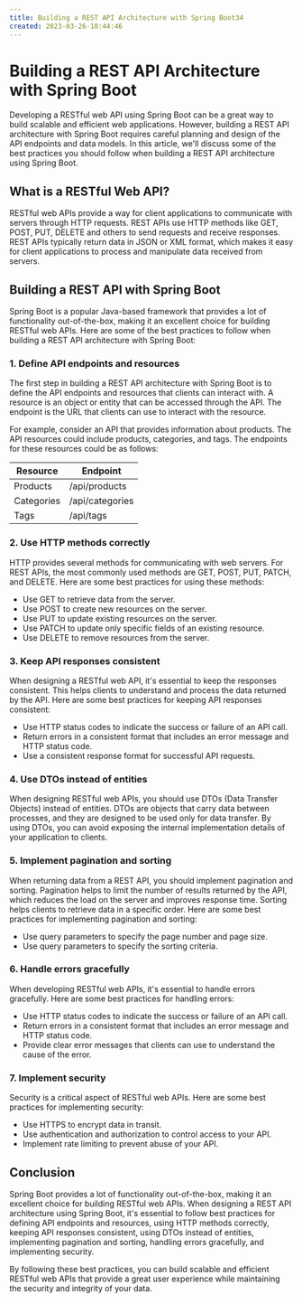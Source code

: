 ```yaml
---
title: Building a REST API Architecture with Spring Boot34
created: 2023-03-26-10:44:46
---
```


# Building a REST API Architecture with Spring Boot

Developing a RESTful web API using Spring Boot can be a great way to build scalable and efficient web applications. However, building a REST API architecture with Spring Boot requires careful planning and design of the API endpoints and data models. In this article, we'll discuss some of the best practices you should follow when building a REST API architecture using Spring Boot.

## What is a RESTful Web API?

RESTful web APIs provide a way for client applications to communicate with servers through HTTP requests. REST APIs use HTTP methods like GET, POST, PUT, DELETE and others to send requests and receive responses. REST APIs typically return data in JSON or XML format, which makes it easy for client applications to process and manipulate data received from servers.

## Building a REST API with Spring Boot

Spring Boot is a popular Java-based framework that provides a lot of functionality out-of-the-box, making it an excellent choice for building RESTful web APIs. Here are some of the best practices to follow when building a REST API architecture with Spring Boot:

### 1. Define API endpoints and resources

The first step in building a REST API architecture with Spring Boot is to define the API endpoints and resources that clients can interact with. A resource is an object or entity that can be accessed through the API. The endpoint is the URL that clients can use to interact with the resource.

For example, consider an API that provides information about products. The API resources could include products, categories, and tags. The endpoints for these resources could be as follows:

| Resource | Endpoint |
| -------- | -------- |
| Products | /api/products |
| Categories | /api/categories |
| Tags | /api/tags |

### 2. Use HTTP methods correctly

HTTP provides several methods for communicating with web servers. For REST APIs, the most commonly used methods are GET, POST, PUT, PATCH, and DELETE. Here are some best practices for using these methods:

- Use GET to retrieve data from the server.
- Use POST to create new resources on the server.
- Use PUT to update existing resources on the server.
- Use PATCH to update only specific fields of an existing resource.
- Use DELETE to remove resources from the server.

### 3. Keep API responses consistent

When designing a RESTful web API, it's essential to keep the responses consistent. This helps clients to understand and process the data returned by the API. Here are some best practices for keeping API responses consistent:

- Use HTTP status codes to indicate the success or failure of an API call.
- Return errors in a consistent format that includes an error message and HTTP status code.
- Use a consistent response format for successful API requests.

### 4. Use DTOs instead of entities

When designing RESTful web APIs, you should use DTOs (Data Transfer Objects) instead of entities. DTOs are objects that carry data between processes, and they are designed to be used only for data transfer. By using DTOs, you can avoid exposing the internal implementation details of your application to clients.

### 5. Implement pagination and sorting

When returning data from a REST API, you should implement pagination and sorting. Pagination helps to limit the number of results returned by the API, which reduces the load on the server and improves response time. Sorting helps clients to retrieve data in a specific order. Here are some best practices for implementing pagination and sorting:

- Use query parameters to specify the page number and page size.
- Use query parameters to specify the sorting criteria.

### 6. Handle errors gracefully

When developing RESTful web APIs, it's essential to handle errors gracefully. Here are some best practices for handling errors:

- Use HTTP status codes to indicate the success or failure of an API call.
- Return errors in a consistent format that includes an error message and HTTP status code.
- Provide clear error messages that clients can use to understand the cause of the error.

### 7. Implement security

Security is a critical aspect of RESTful web APIs. Here are some best practices for implementing security:

- Use HTTPS to encrypt data in transit.
- Use authentication and authorization to control access to your API.
- Implement rate limiting to prevent abuse of your API.

## Conclusion

Spring Boot provides a lot of functionality out-of-the-box, making it an excellent choice for building RESTful web APIs. When designing a REST API architecture using Spring Boot, it's essential to follow best practices for defining API endpoints and resources, using HTTP methods correctly, keeping API responses consistent, using DTOs instead of entities, implementing pagination and sorting, handling errors gracefully, and implementing security.

By following these best practices, you can build scalable and efficient RESTful web APIs that provide a great user experience while maintaining the security and integrity of your data.
